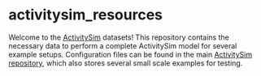 # activitysim_resources

Welcome to the [ActivitySim](https://activitysim.github.io/) datasets! This repository contains
the necessary data to perform a complete ActivitySim model for several example setups.  Configuration 
files can be found in the main [ActivitySim repository](https://github.com/ActivitySim/activitysim),
which also stores several small scale examples for testing.